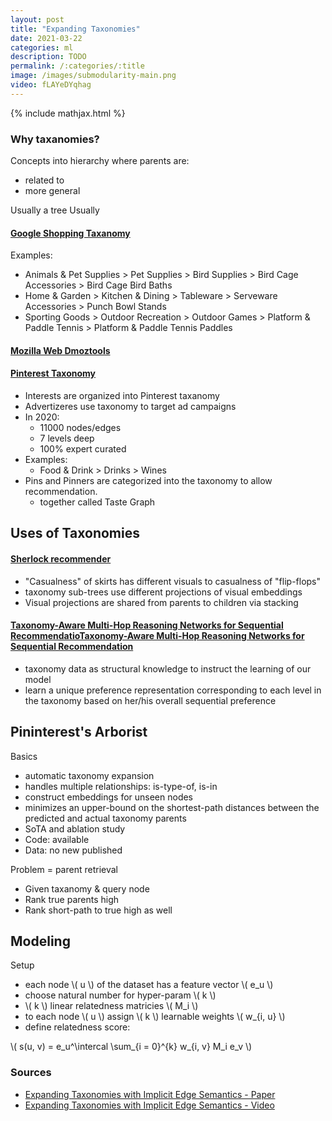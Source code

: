 ```yaml
---
layout: post
title: "Expanding Taxonomies"
date: 2021-03-22
categories: ml
description: TODO
permalink: /:categories/:title
image: /images/submodularity-main.png
video: fLAYeDYqhag
---
```


{% include mathjax.html %}

[comment]: <> ({% include load_video.html %})


### Why taxanomies?

Concepts into hierarchy where parents are:
- related to
- more general

Usually a tree
Usually 

#### [Google Shopping Taxanomy](http://google.com/basepages/producttype/taxonomy.en-US.txt)
Examples:
- Animals & Pet Supplies > Pet Supplies > Bird Supplies > Bird Cage Accessories > Bird Cage Bird Baths
- Home & Garden > Kitchen & Dining > Tableware > Serveware Accessories > Punch Bowl Stands
- Sporting Goods > Outdoor Recreation > Outdoor Games > Platform & Paddle Tennis > Platform & Paddle Tennis Paddles


#### [Mozilla Web Dmoztools](http://dmoztools.net/)

#### [Pinterest Taxonomy](https://arxiv.org/pdf/1907.02106.pdf)
- Interests are organized into Pinterest taxanomy
- Advertizeres use taxonomy to target ad campaigns
- In 2020:
  - 11000 nodes/edges
  - 7 levels deep
  - 100% expert curated
- Examples:
  - Food & Drink > Drinks > Wines
- Pins and Pinners are categorized into the taxonomy to allow recommendation.
  - together called Taste Graph

## Uses of Taxonomies

#### [Sherlock recommender](https://cseweb.ucsd.edu/~csjgwang/pubs/IJCAI16_Sherlock.pdf)
- "Casualness" of skirts has different visuals to casualness of "flip-flops"
- taxonomy sub-trees use different projections of visual embeddings
- Visual projections are shared from parents to children via stacking

#### [Taxonomy-Aware Multi-Hop Reasoning Networks for Sequential RecommendatioTaxonomy-Aware Multi-Hop Reasoning Networks for Sequential Recommendation](https://dl.acm.org/doi/10.1145/3289600.3290972)
- taxonomy data as structural knowledge to instruct the learning of our model
- learn a unique preference representation corresponding to each level in the taxonomy based on her/his overall sequential preference


## Pininterest's Arborist

Basics
- automatic taxonomy expansion
- handles multiple relationships: is-type-of, is-in
- construct embeddings for unseen nodes
- minimizes an upper-bound on the shortest-path distances between the predicted and actual taxonomy parents
- SoTA and ablation study
- Code: available
- Data: no new published

Problem = parent retrieval
- Given taxanomy & query node 
- Rank true parents high
- Rank short-path to true high as well

## Modeling

Setup
- each node \\( u \\) of the dataset has a feature vector \\( e_u \\)
- choose natural number for hyper-param \\( k \\)
- \\( k \\) linear relatedness matricies \\( M_i \\)
- to each node \\( u \\) assign \\( k \\) learnable weights \\( w_{i, u} \\) 
- define relatedness score:

\\( s(u, v) = e_u^\intercal \sum_{i = 0}^{k} w_{i, v} M_i e_v \\)



### Sources
- [Expanding Taxonomies with Implicit Edge Semantics - Paper](https://dl.acm.org/doi/fullHtml/10.1145/3366423.3380271#BibPLXBIB0014)
- [Expanding Taxonomies with Implicit Edge Semantics - Video](https://youtu.be/vuKKubFaOjs)
